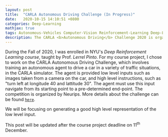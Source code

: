 ```yaml
---
layout: post
title:  "CARLA Autonomous Driving Challenge (In Progress)"
date:   2020-10-15 14:10:51 +0800
categories: Deep-Learning
mathjax: true
tags: Autonomous-Vehicles Computer-Vision Reinforcement-Learning Deep-Learning Machine-Learning Pytorch Python Unsupervised-Learning Self-supervised-Learning
description: The CARLA <b>Autonomous Driving</b> Challenge 2020 is organized as part of the Machine Learning for Autonomous Driving Workshop at <b>NeurIPS</b> 2020. It involves training an autonomous agent to drive a car in a variety of traffic situations. This is my project for NYU's Deep Reinforcement Learning course, taught by Prof. Lerrel Pinto (<i>NYU</i>). <br> This post will be updated after the course project deadline, which is 11<sup>th</sup> December, 2020.
---
```



During the Fall of 2020, I was enrolled in NYU's *Deep Reinforcement Learning course*, taught by Prof. *Lerrel Pinto*. For my course project, I chose to work on the CARLA Autonomous Driving Challenge, which involves training an autonomous agent to drive a car in a variety of traffic situations, in the CARLA simulator. The agent is provided low level inputs such as images taken from a camera on the car, and high level instructions, such as "turn left at longitude 40 and lattitude 30". The agent must use this input navigate from its starting point to a pre-determined end-point. The competition is organized by Neurips. More details about the challenge can be found [`here`](https://leaderboard.carla.org/challenge/).

We will be focusing on generating a good high level representation of the low level input.

This post will be updated after the course project deadline on 11<sup>th</sup> December.
